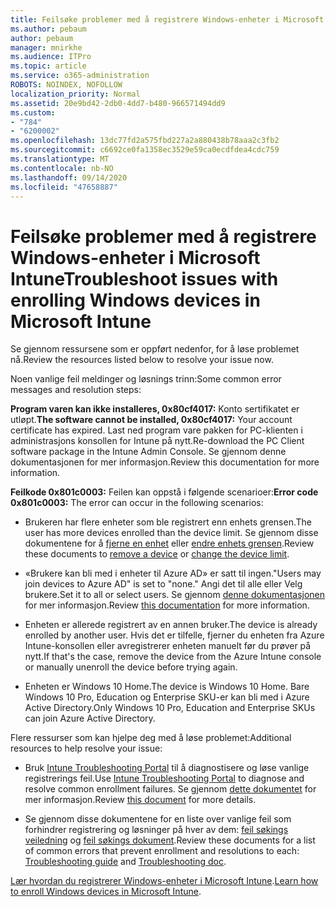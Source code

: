 ```yaml
---
title: Feilsøke problemer med å registrere Windows-enheter i Microsoft Intune
ms.author: pebaum
author: pebaum
manager: mnirkhe
ms.audience: ITPro
ms.topic: article
ms.service: o365-administration
ROBOTS: NOINDEX, NOFOLLOW
localization_priority: Normal
ms.assetid: 20e9bd42-2db0-4dd7-b480-966571494dd9
ms.custom:
- "784"
- "6200002"
ms.openlocfilehash: 13dc77fd2a575fbd227a2a880438b78aaa2c3fb2
ms.sourcegitcommit: c6692ce0fa1358ec3529e59ca0ecdfdea4cdc759
ms.translationtype: MT
ms.contentlocale: nb-NO
ms.lasthandoff: 09/14/2020
ms.locfileid: "47658887"
---
```

# <a name="troubleshoot-issues-with-enrolling-windows-devices-in-microsoft-intune"></a><span data-ttu-id="ddad6-102">Feilsøke problemer med å registrere Windows-enheter i Microsoft Intune</span><span class="sxs-lookup"><span data-stu-id="ddad6-102">Troubleshoot issues with enrolling Windows devices in Microsoft Intune</span></span>

<span data-ttu-id="ddad6-103">Se gjennom ressursene som er oppført nedenfor, for å løse problemet nå.</span><span class="sxs-lookup"><span data-stu-id="ddad6-103">Review the resources listed below to resolve your issue now.</span></span>
  
<span data-ttu-id="ddad6-104">Noen vanlige feil meldinger og løsnings trinn:</span><span class="sxs-lookup"><span data-stu-id="ddad6-104">Some common error messages and resolution steps:</span></span>
  
 <span data-ttu-id="ddad6-105">**Program varen kan ikke installeres, 0x80cf4017:** Konto sertifikatet er utløpt.</span><span class="sxs-lookup"><span data-stu-id="ddad6-105">**The software cannot be installed, 0x80cf4017:** Your account certificate has expired.</span></span> <span data-ttu-id="ddad6-106">Last ned program vare pakken for PC-klienten i administrasjons konsollen for Intune på nytt.</span><span class="sxs-lookup"><span data-stu-id="ddad6-106">Re-download the PC Client software package in the Intune Admin Console.</span></span> <span data-ttu-id="ddad6-107">Se gjennom denne dokumentasjonen for mer informasjon.</span><span class="sxs-lookup"><span data-stu-id="ddad6-107">Review this documentation for more information.</span></span>
  
 <span data-ttu-id="ddad6-108">**Feilkode 0x801c0003:** Feilen kan oppstå i følgende scenarioer:</span><span class="sxs-lookup"><span data-stu-id="ddad6-108">**Error code 0x801c0003:** The error can occur in the following scenarios:</span></span>
  
-  <span data-ttu-id="ddad6-109">Brukeren har flere enheter som ble registrert enn enhets grensen.</span><span class="sxs-lookup"><span data-stu-id="ddad6-109">The user has more devices enrolled than the device limit.</span></span> <span data-ttu-id="ddad6-110">Se gjennom disse dokumentene for å [fjerne en enhet](https://docs.microsoft.com/intune/devices-wipe) eller [endre enhets grensen](https://docs.microsoft.com/intune/enrollment-restrictions-set#set-device-limit-restrictions).</span><span class="sxs-lookup"><span data-stu-id="ddad6-110">Review these documents to [remove a device](https://docs.microsoft.com/intune/devices-wipe) or [change the device limit](https://docs.microsoft.com/intune/enrollment-restrictions-set#set-device-limit-restrictions).</span></span>

-  <span data-ttu-id="ddad6-111">«Brukere kan bli med i enheter til Azure AD» er satt til ingen.</span><span class="sxs-lookup"><span data-stu-id="ddad6-111">"Users may join devices to Azure AD" is set to "none."</span></span> <span data-ttu-id="ddad6-112">Angi det til alle eller Velg brukere.</span><span class="sxs-lookup"><span data-stu-id="ddad6-112">Set it to all or select users.</span></span> <span data-ttu-id="ddad6-113">Se gjennom [denne dokumentasjonen](https://docs.microsoft.com/azure/active-directory/device-management-azure-portal#configure-device-settings) for mer informasjon.</span><span class="sxs-lookup"><span data-stu-id="ddad6-113">Review [this documentation](https://docs.microsoft.com/azure/active-directory/device-management-azure-portal#configure-device-settings) for more information.</span></span>

-  <span data-ttu-id="ddad6-114">Enheten er allerede registrert av en annen bruker.</span><span class="sxs-lookup"><span data-stu-id="ddad6-114">The device is already enrolled by another user.</span></span> <span data-ttu-id="ddad6-115">Hvis det er tilfelle, fjerner du enheten fra Azure Intune-konsollen eller avregistrerer enheten manuelt før du prøver på nytt.</span><span class="sxs-lookup"><span data-stu-id="ddad6-115">If that's the case, remove the device from the Azure Intune console or manually unenroll the device before trying again.</span></span>

-  <span data-ttu-id="ddad6-116">Enheten er Windows 10 Home.</span><span class="sxs-lookup"><span data-stu-id="ddad6-116">The device is Windows 10 Home.</span></span> <span data-ttu-id="ddad6-117">Bare Windows 10 Pro, Education og Enterprise SKU-er kan bli med i Azure Active Directory.</span><span class="sxs-lookup"><span data-stu-id="ddad6-117">Only Windows 10 Pro, Education and Enterprise SKUs can join Azure Active Directory.</span></span>

<span data-ttu-id="ddad6-118">Flere ressurser som kan hjelpe deg med å løse problemet:</span><span class="sxs-lookup"><span data-stu-id="ddad6-118">Additional resources to help resolve your issue:</span></span>
  
-  <span data-ttu-id="ddad6-119">Bruk [Intune Troubleshooting Portal](https://devicemanagement.microsoft.com/#blade/Microsoft_Intune_DeviceSettings/TroubleshootBlade) til å diagnostisere og løse vanlige registrerings feil.</span><span class="sxs-lookup"><span data-stu-id="ddad6-119">Use [Intune Troubleshooting Portal](https://devicemanagement.microsoft.com/#blade/Microsoft_Intune_DeviceSettings/TroubleshootBlade) to diagnose and resolve common enrollment failures.</span></span> <span data-ttu-id="ddad6-120">Se gjennom [dette dokumentet](https://docs.microsoft.com/intune/help-desk-operators) for mer informasjon.</span><span class="sxs-lookup"><span data-stu-id="ddad6-120">Review [this document](https://docs.microsoft.com/intune/help-desk-operators) for more details.</span></span>

-  <span data-ttu-id="ddad6-121">Se gjennom disse dokumentene for en liste over vanlige feil som forhindrer registrering og løsninger på hver av dem: [feil søkings veiledning](https://support.microsoft.com/help/4089533/troubleshooting-windows-device-enrollment-problems-in-microsoft-intune) og [feil søkings dokument](https://docs.microsoft.com/intune-classic/troubleshoot/troubleshoot-device-enrollment-in-intune).</span><span class="sxs-lookup"><span data-stu-id="ddad6-121">Review these documents for a list of common errors that prevent enrollment and resolutions to each: [Troubleshooting guide](https://support.microsoft.com/help/4089533/troubleshooting-windows-device-enrollment-problems-in-microsoft-intune) and [Troubleshooting doc](https://docs.microsoft.com/intune-classic/troubleshoot/troubleshoot-device-enrollment-in-intune).</span></span>

<span data-ttu-id="ddad6-122">[Lær hvordan du registrerer Windows-enheter i Microsoft Intune](https://docs.microsoft.com/intune/windows-enroll).</span><span class="sxs-lookup"><span data-stu-id="ddad6-122">[Learn how to enroll Windows devices in Microsoft Intune](https://docs.microsoft.com/intune/windows-enroll).</span></span>

